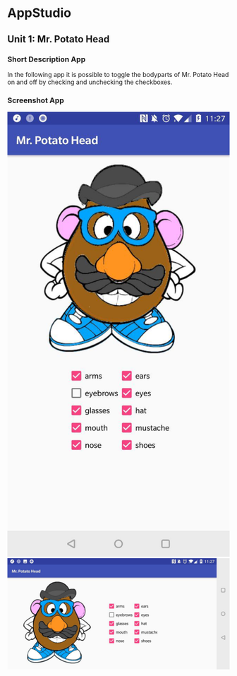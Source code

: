 # AppStudio

## Unit 1: Mr. Potato Head

### Short Description App

In the following app it is possible to toggle the bodyparts of Mr. Potato Head on and off by checking and unchecking the checkboxes.

### Screenshot App
![](doc/screenshot.jpg)
![](doc/screenshot_landscape.jpg)
